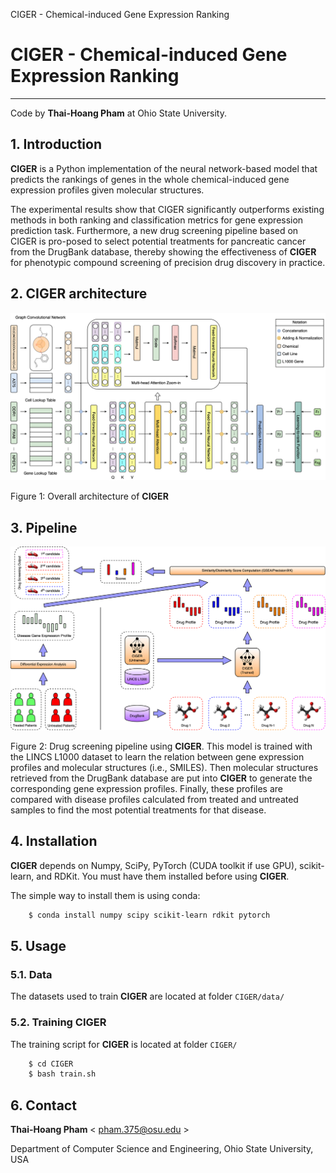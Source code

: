 CIGER - Chemical-induced Gene Expression Ranking


# CIGER - Chemical-induced Gene Expression Ranking
-----------------------------------------------------------------
Code by **Thai-Hoang Pham** at Ohio State University.

## 1. Introduction
**CIGER** is a Python implementation of the neural network-based model that predicts the rankings of genes in the whole 
chemical-induced gene expression profiles given molecular structures.

The experimental results show that CIGER significantly outperforms existing methods in both ranking and classification 
metrics for gene expression prediction task. Furthermore, a new drug screening pipeline based on CIGER is pro-posed to 
select potential treatments for pancreatic cancer from the DrugBank database, thereby showing the effectiveness of 
**CIGER** for phenotypic compound screening of precision drug discovery in practice.

## 2. CIGER architecture

![alt text](docs/fig1.png "CIGER")

Figure 1: Overall architecture of **CIGER**

## 3. Pipeline

![alt text](docs/fig2.png "Pipeline")

Figure 2: Drug screening pipeline using **CIGER**. This model is trained with the LINCS L1000 dataset to learn the 
relation between gene expression profiles and molecular structures (i.e., SMILES). Then molecular structures retrieved 
from the DrugBank database are put into **CIGER** to generate the corresponding gene expression profiles. Finally, 
these profiles are compared with disease profiles calculated from treated and untreated samples to find the most 
potential treatments for that disease.

## 4. Installation

**CIGER** depends on Numpy, SciPy, PyTorch (CUDA toolkit if use GPU), scikit-learn, and RDKit.
You must have them installed before using **CIGER**.

The simple way to install them is using conda:

```sh
	$ conda install numpy scipy scikit-learn rdkit pytorch
```
## 5. Usage

### 5.1. Data

The datasets used to train **CIGER** are located at folder ``CIGER/data/``

### 5.2. Training CIGER

The training script for **CIGER** is located at folder ``CIGER/``

```sh
    $ cd CIGER
    $ bash train.sh
```

## 6. Contact

**Thai-Hoang Pham** < pham.375@osu.edu >

Department of Computer Science and Engineering, Ohio State University, USA
